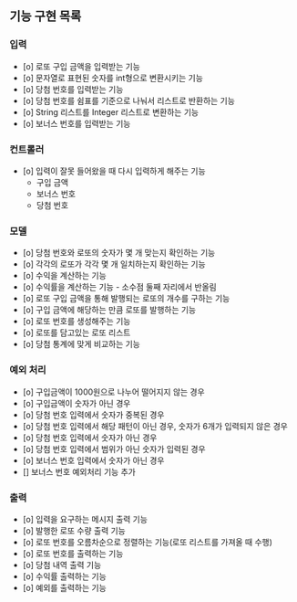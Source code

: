 ## 기능 구현 목록

### 입력

- [o] 로또 구입 금액을 입력받는 기능
- [o] 문자열로 표현된 숫자를 int형으로 변환시키는 기능
- [o] 당첨 번호를 입력받는 기능
- [o] 당첨 번호를 쉼표를 기준으로 나눠서 리스트로 반환하는 기능
- [o] String 리스트를 Integer 리스트로 변환하는 기능
- [o] 보너스 번호를 입력받는 기능

### 컨트롤러

- [o] 입력이 잘못 들어왔을 때 다시 입력하게 해주는 기능
    - 구입 금액
    - 보너스 번호
    - 당첨 번호

### 모델

- [o] 당첨 번호와 로또의 숫자가 몇 개 맞는지 확인하는 기능
- [o] 각각의 로또가 각각 몇 개 일치하는지 확인하는 기능
- [o] 수익을 계산하는 기능
- [o] 수익률을 계산하는 기능 - 소수점 둘째 자리에서 반올림
- [o] 로또 구입 금액을 통해 발행되는 로또의 개수를 구하는 기능
- [o] 구입 금액에 해당하는 만큼 로또를 발행하는 기능
- [o] 로또 번호를 생성해주는 기능
- [o] 로또를 담고있는 로또 리스트
- [o] 당첨 통계에 맞게 비교하는 기능

### 예외 처리

- [o] 구입금액이 1000원으로 나누어 떨어지지 않는 경우
- [o] 구입금액이 숫자가 아닌 경우
- [o] 당첨 번호 입력에서 숫자가 중복된 경우
- [o] 당첨 번호 입력에서 해당 패턴이 아닌 경우, 숫자가 6개가 입력되지 않은 경우
- [o] 당첨 번호 입력에서 숫자가 아닌 경우
- [o] 당첨 번호 입력에서 범위가 아닌 숫자가 입력된 경우
- [o] 보너스 번호 입력에서 숫자가 아닌 경우
- [] 보너스 번호 예외처리 기능 추가

### 출력

- [o] 입력을 요구하는 메시지 출력 기능
- [o] 발행한 로또 수량 출력 기능
- [o] 로또 번호를 오름차순으로 정렬하는 기능(로또 리스트를 가져올 때 수행)
- [o] 로또 번호를 출력하는 기능
- [o] 당첨 내역 출력 기능
- [o] 수익률 출력하는 기능
- [o] 예외를 출력하는 기능